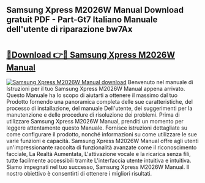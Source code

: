 ## Samsung Xpress M2026W Manual Download gratuit PDF - Part-Gt7 Italiano Manuale dell'utente di riparazione bw7Ax

# <h2><a href="http://dffxtj.blite.top/?on=Samsung+Xpress+M2026W+Manual">🔗Download 👉🔴 Samsung Xpress M2026W Manual</a></h2>

[![Samsung Xpress M2026W Manual download](https://i.imgur.com/lujVjoI.png)](http://dffxtj.blite.top/?on=Samsung+Xpress+M2026W+Manual)
Benvenuto nel manuale di Istruzioni per il tuo Samsung Xpress M2026W Manual appena arrivato. Questo Manuale ha lo scopo di aiutarti a ottenere il massimo dal tuo Prodotto fornendo una panoramica completa delle sue caratteristiche, del processo di installazione, del manuale Dell'utente, dei suggerimenti per la manutenzione e delle procedure di risoluzione dei problemi. Prima di utilizzare Samsung Xpress M2026W Manual, prenditi un momento per leggere attentamente questo Manuale. Fornisce istruzioni dettagliate su come configurare il prodotto, nonché informazioni su come utilizzare le sue varie funzioni e capacità. Samsung Xpress M2026W Manual offre agli utenti un'impressionante raccolta di funzionalità avanzate come il riconoscimento facciale, La Realtà Aumentata, L'attivazione vocale e la ricarica senza fili, tutte facilmente accessibili tramite L'interfaccia utente intuitiva e intuitiva. Siamo impegnati nel tuo successo, Samsung Xpress M2026W Manual. Il nostro obiettivo è consentirti di ottenere i migliori risultati.
